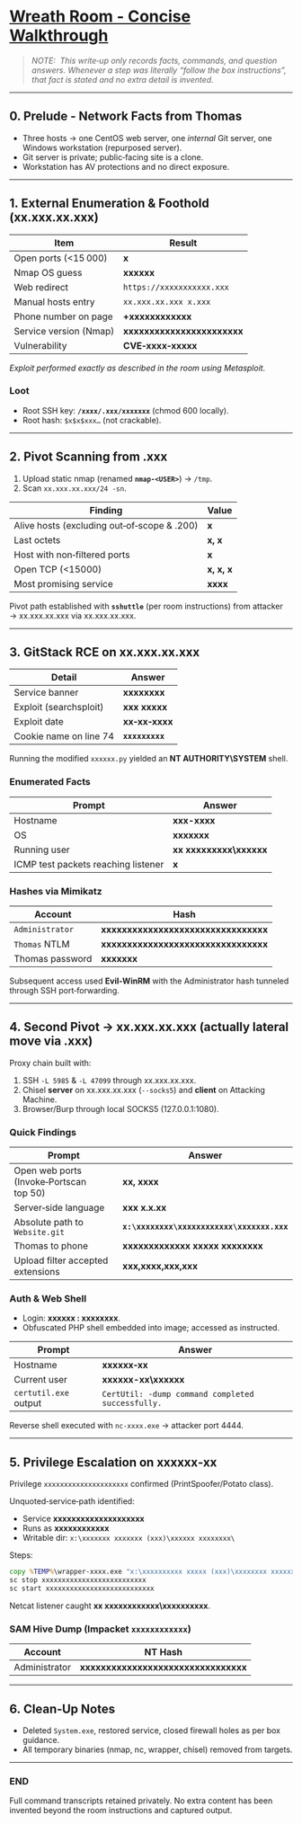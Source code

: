 # [Wreath Room - Concise Walkthrough](https://tryhackme.com/room/wreath)

> *NOTE:  This write‑up only records *facts, commands, and question answers*. Whenever a step was literally “follow the box instructions”, that fact is stated and no extra detail is invented.*

---

## 0. Prelude - Network Facts from Thomas

* Three hosts → one CentOS web server, one *internal* Git server, one Windows workstation (repurposed server).
* Git server is private; public‑facing site is a clone.
* Workstation has AV protections and no direct exposure.

---

## 1. External Enumeration & Foothold (xx.xxx.xx.xxx)

| Item                   | Result                                                   |
| ---------------------- | -------------------------------------------------------- |
| Open ports (<15 000)   | **x**                                                    |
| Nmap OS guess          | **xxxxxx**                                               |
| Web redirect           | `https://xxxxxxxxxxx.xxx`                                |
| Manual hosts entry     | `xx.xxx.xx.xxx x.xxx`                                    |
| Phone number on page   | **+xxxxxxxxxxxx**                                        |
| Service version (Nmap) | **xxxxxxxxxxxxxxxxxxxxxxx**                              |
| Vulnerability          | **CVE‑xxxx‑xxxxx**                                       |

*Exploit performed exactly as described in the room using Metasploit.*

### Loot

* Root SSH key: **`/xxxx/.xxx/xxxxxxx`** (chmod 600 locally).
* Root hash: `$x$x$xxx…` (not crackable).

---

## 2. Pivot Scanning from .xxx

1. Upload static nmap (renamed **`nmap-<USER>`**) → `/tmp`.
2. Scan `xx.xxx.xx.xxx/24 ‑sn`.

| Finding                                     | Value              |
| ------------------------------------------- | ------------------ |
| Alive hosts (excluding out‑of‑scope & .200) | **x**              |
| Last octets                                 | **x, x**           |
| Host with non‑filtered ports                | **x**              |
| Open TCP (<15000)                           | **x, x, x**        |
| Most promising service                      | **xxxx**           |

Pivot path established with **`sshuttle`** (per room instructions) from attacker → xx.xxx.xx.xxx via xx.xxx.xx.xxx.

---

## 3. GitStack RCE on xx.xxx.xx.xxx

| Detail                 | Answer          |
| ---------------------- | --------------- |
| Service banner         | **xxxxxxxx**    |
| Exploit (searchsploit) | **xxx xxxxx**   |
| Exploit date           | **xx‑xx‑xxxx**  |
| Cookie name on line 74 | **`xxxxxxxxx`** |

Running the modified `xxxxxx.py` yielded an **NT AUTHORITY\SYSTEM** shell.

### Enumerated Facts

| Prompt                              | Answer                  |
| ----------------------------------- | ----------------------- |
| Hostname                            | **xxx-xxxx**            |
| OS                                  | **xxxxxxx**             |
| Running user                        | **xx xxxxxxxxx\xxxxxx** |
| ICMP test packets reaching listener | **x**                   |

### Hashes via Mimikatz

| Account         | Hash                                 |
| --------------- | ------------------------------------ |
| `Administrator` | **xxxxxxxxxxxxxxxxxxxxxxxxxxxxxxxx** |
| `Thomas` NTLM   | **xxxxxxxxxxxxxxxxxxxxxxxxxxxxxxxx** |
| Thomas password | **xxxxxxx**                          |

Subsequent access used **Evil‑WinRM** with the Administrator hash tunneled through SSH port‑forwarding.

---

## 4. Second Pivot → xx.xxx.xx.xxx (actually lateral move via .xxx)

Proxy chain built with:

1. SSH `-L 5985` & `-L 47099` through xx.xxx.xx.xxx.
2. Chisel **server** on xx.xxx.xx.xxx (`--socks5`) and **client** on Attacking Machine.
3. Browser/Burp through local SOCKS5 (127.0.0.1:1080).

### Quick Findings

| Prompt                                  | Answer                                     |
| --------------------------------------- | ------------------------------------------ |
| Open web ports (Invoke‑Portscan top 50) | **xx, xxxx**                               |
| Server‑side language                    | **xxx x.x.xx**                             |
| Absolute path to `Website.git`          | **`x:\xxxxxxxx\xxxxxxxxxxxx\xxxxxxx.xxx`** |
| Thomas to phone                         | **xxxxxxxxxxxxx xxxxx xxxxxxxx**           |
| Upload filter accepted extensions       | **xxx,xxxx,xxx,xxx**                       |

### Auth & Web Shell

* Login: **xxxxxx : xxxxxxxx**.
* Obfuscated PHP shell embedded into image; accessed as instructed.

| Prompt                | Answer                                            |
| --------------------- | ------------------------------------------------- |
| Hostname              | **xxxxxx‑xx**                                     |
| Current user          | **xxxxxx-xx\xxxxxx**                              |
| `certutil.exe` output | `CertUtil: -dump command completed successfully.` |

Reverse shell executed with `nc-xxxx.exe` → attacker port 4444.

---

## 5. Privilege Escalation on xxxxxx‑xx

Privilege `xxxxxxxxxxxxxxxxxxxxx` confirmed (PrintSpoofer/Potato class).

Unquoted‑service‑path identified:

* Service **xxxxxxxxxxxxxxxxxxxx**
* Runs as **xxxxxxxxxxxx**
* Writable dir: `x:\xxxxxxx xxxxxxx (xxx)\xxxxxx xxxxxxxx\`

Steps:

```cmd
copy %TEMP%\wrapper-xxxx.exe "x:\xxxxxxxxxx xxxxx (xxx)\xxxxxxxx xxxxxxxxx\System.exe"
sc stop xxxxxxxxxxxxxxxxxxxxxxxxxx
sc start xxxxxxxxxxxxxxxxxxxxxxxxxxx
```

Netcat listener caught **xx xxxxxxxxxxxx\xxxxxxxxxx**.

### SAM Hive Dump (Impacket `xxxxxxxxxxxx`)

| Account       | NT Hash                              |
| ------------- | ------------------------------------ |
| Administrator | **xxxxxxxxxxxxxxxxxxxxxxxxxxxxxxxx** |

---

## 6. Clean‑Up Notes

* Deleted `System.exe`, restored service, closed firewall holes as per box guidance.
* All temporary binaries (nmap, nc, wrapper, chisel) removed from targets.

---

### END

Full command transcripts retained privately. No extra content has been invented beyond the room instructions and captured output.
